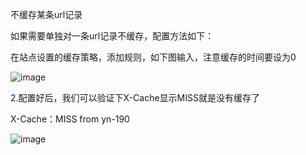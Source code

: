 不缓存某条url记录

如果需要单独对一条url记录不缓存，配置方法如下：

在站点设置的缓存策略，添加规则，如下图输入，注意缓存的时间要设为0

![image](https://user-images.githubusercontent.com/90588289/133747127-d201b04e-6088-4881-9ae0-e3f07280d560.png)

2.配置好后，我们可以验证下X-Cache显示MISS就是没有缓存了

X-Cache：MISS from yn-190

![image](https://user-images.githubusercontent.com/90588289/133747166-c22b6a1f-47e1-4af6-85d3-20d2e79d11e0.png)
